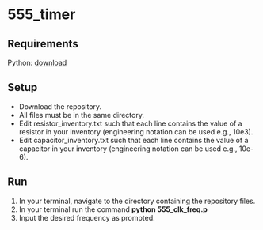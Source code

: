 # 555_timer

## Requirements
Python: [download](https://www.python.org/)

## Setup
* Download the repository.
* All files must be in the same directory.
* Edit resistor_inventory.txt such that each line contains the value of a resistor in your inventory (engineering notation can be used e.g., 10e3).
* Edit capacitor_inventory.txt such that each line contains the value of a capacitor in your inventory (engineering notation can be used e.g., 10e-6).

## Run
1. In your terminal, navigate to the directory containing the repository files.
2. In your terminal run the command **python 555_clk_freq.p**
3. Input the desired frequency as prompted.
